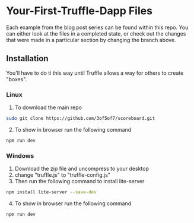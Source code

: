 # Your-First-Truffle-Dapp Files
Each example from the blog post series can be found within this repo. You can either look at the files in a completed state, or check out the changes that were made in a particular section by changing the branch above.

## Installation
You'll have to do ti this way until Truffle allows a way for others to create "boxes".

### Linux
1. To download the main repo
```bash
sudo git clone https://github.com/3of5of7/scoreboard.git
```
2. To show in browser run the following command
```bash
npm run dev
```

### Windows
1. Download the zip file and uncompress to your desktop
2. change "truffle.js" to "truffle-config.js"
3. Then run the following command to install lite-server
```bash
npm install lite-server --save-dev
```
4. To show in browser run the following command
```bash
npm run dev
```